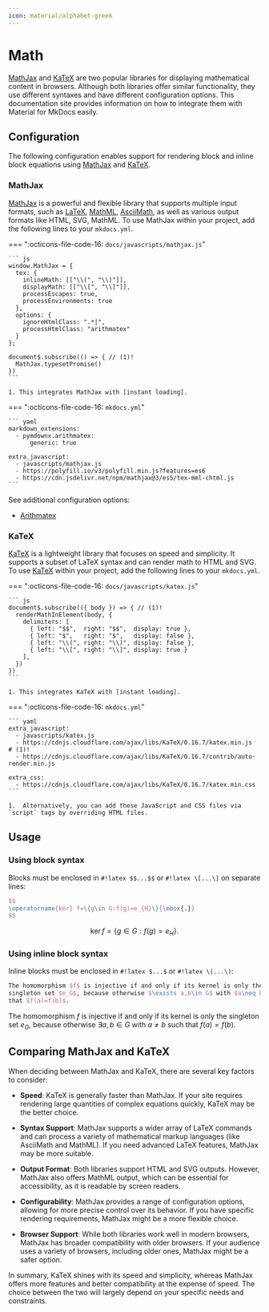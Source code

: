 ```yaml
---
icon: material/alphabet-greek
---
```


# Math

[MathJax] and [KaTeX] are two popular libraries for displaying 
mathematical content in browsers. Although both libraries offer similar 
functionality, they use different syntaxes and have different configuration 
options. This documentation site provides information on how to integrate them 
with Material for MkDocs easily.

  [MathJax]: https://www.mathjax.org/
  [LaTeX]: https://en.wikibooks.org/wiki/LaTeX/Mathematics
  [MathML]: https://en.wikipedia.org/wiki/MathML
  [AsciiMath]: http://asciimath.org/
  [KaTeX]: https://katex.org/


## Configuration

The following configuration enables support for rendering block and 
inline block equations using [MathJax] and [KaTeX].

### MathJax

[MathJax] is a powerful and flexible library that supports multiple input formats, 
such as [LaTeX], [MathML], [AsciiMath], as well as various output formats like 
HTML, SVG, MathML. To use MathJax within your project, add the following lines 
to your `mkdocs.yml`.

=== ":octicons-file-code-16: `docs/javascripts/mathjax.js`"

    ``` js
    window.MathJax = {
      tex: {
        inlineMath: [["\\(", "\\)"]],
        displayMath: [["\\[", "\\]"]],
        processEscapes: true,
        processEnvironments: true
      },
      options: {
        ignoreHtmlClass: ".*|",
        processHtmlClass: "arithmatex"
      }
    };

    document$.subscribe(() => { // (1)!
      MathJax.typesetPromise()
    })
    ```

    1. This integrates MathJax with [instant loading].

=== ":octicons-file-code-16: `mkdocs.yml`"

    ``` yaml
    markdown_extensions:
      - pymdownx.arithmatex:
          generic: true

    extra_javascript:
      - javascripts/mathjax.js
      - https://polyfill.io/v3/polyfill.min.js?features=es6
      - https://cdn.jsdelivr.net/npm/mathjax@3/es5/tex-mml-chtml.js
    ```

See additional configuration options:

- [Arithmatex]

  [Arithmatex]: ../setup/extensions/python-markdown-extensions.md#arithmatex
  [instant loading]: ../setup/setting-up-navigation.md#instant-loading


### KaTeX

[KaTeX] is a lightweight library that focuses on speed and simplicity. It 
supports a subset of LaTeX syntax and can render math to HTML and SVG. To use 
[KaTeX] within your project, add the following lines to your `mkdocs.yml`.

=== ":octicons-file-code-16: `docs/javascripts/katex.js`"

    ``` js
    document$.subscribe(({ body }) => { // (1)!
      renderMathInElement(body, {
        delimiters: [
          { left: "$$",  right: "$$",  display: true },
          { left: "$",   right: "$",   display: false },
          { left: "\\(", right: "\\)", display: false },
          { left: "\\[", right: "\\]", display: true }
        ],
      })
    })
    ```

    1. This integrates KaTeX with [instant loading].

=== ":octicons-file-code-16: `mkdocs.yml`"

    ``` yaml
    extra_javascript:
      - javascripts/katex.js 
      - https://cdnjs.cloudflare.com/ajax/libs/KaTeX/0.16.7/katex.min.js  # (1)!
      - https://cdnjs.cloudflare.com/ajax/libs/KaTeX/0.16.7/contrib/auto-render.min.js
    
    extra_css:
      - https://cdnjs.cloudflare.com/ajax/libs/KaTeX/0.16.7/katex.min.css
    ```

    1.  Alternatively, you can add these JavaScript and CSS files via `script` tags by overriding HTML files.


<script src="https://polyfill.io/v3/polyfill.min.js?features=es6"></script>
<script id="MathJax-script" async src="https://cdn.jsdelivr.net/npm/mathjax@3/es5/tex-mml-chtml.js"></script>
<script>
  window.MathJax = {
    tex: {
      inlineMath: [["\\(", "\\)"]],
      displayMath: [["\\[", "\\]"]],
      processEscapes: true,
      processEnvironments: true
    },
    options: {
      ignoreHtmlClass: ".*|",
      processHtmlClass: "arithmatex"
    }
  };
</script>


## Usage

### Using block syntax

Blocks must be enclosed in `#!latex $$...$$` or `#!latex \[...\]` on separate
lines:

``` latex title="block syntax"
$$
\operatorname{ker} f=\{g\in G:f(g)=e_{H}\}{\mbox{.}}
$$
```

<div class="result" markdown>

$$
\operatorname{ker} f=\{g\in G:f(g)=e_{H}\}{\mbox{.}}
$$

</div>

### Using inline block syntax

Inline blocks must be enclosed in `#!latex $...$` or `#!latex \(...\)`:

``` latex title="inline syntax"
The homomorphism $f$ is injective if and only if its kernel is only the 
singleton set $e_G$, because otherwise $\exists a,b\in G$ with $a\neq b$ such 
that $f(a)=f(b)$.
```

<div class="result" markdown>

The homomorphism $f$ is injective if and only if its kernel is only the 
singleton set $e_G$, because otherwise $\exists a,b\in G$ with $a\neq b$ such 
that $f(a)=f(b)$.

</div>


## Comparing MathJax and KaTeX

When deciding between MathJax and KaTeX, there are several key factors to 
consider:

- __Speed__: KaTeX is generally faster than MathJax. If your site requires rendering large 
quantities of complex equations quickly, KaTeX may be the better choice.

- __Syntax Support__: MathJax supports a wider array of LaTeX commands and can 
process a variety of mathematical markup languages (like AsciiMath and MathML). 
If you need advanced LaTeX features, MathJax may be more suitable.

- __Output Format__: Both libraries support HTML and SVG outputs. However, 
MathJax also offers MathML output, which can be essential for accessibility, as 
it is readable by screen readers.

- __Configurability__: MathJax provides a range of configuration options, 
allowing for more precise control over its behavior. If you have specific 
rendering requirements, MathJax might be a more flexible choice.

- __Browser Support__: While both libraries work well in modern browsers, 
MathJax has broader compatibility with older browsers. If your audience uses a 
variety of browsers, including older ones, MathJax might be a safer option.

In summary, KaTeX shines with its speed and simplicity, whereas MathJax offers 
more features and better compatibility at the expense of speed. The choice 
between the two will largely depend on your specific needs and constraints.
